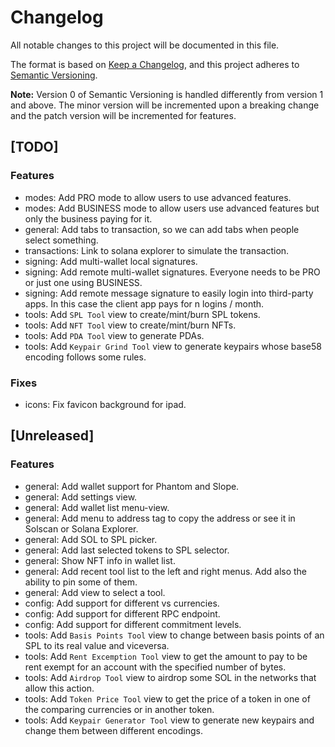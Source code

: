 # Changelog

All notable changes to this project will be documented in this file.

The format is based on [Keep a Changelog](https://keepachangelog.com/en/1.0.0/),
and this project adheres to [Semantic Versioning](https://semver.org/spec/v2.0.0.html).

**Note:** Version 0 of Semantic Versioning is handled differently from version 1 and above.
The minor version will be incremented upon a breaking change and the patch version will be incremented for features.

## [TODO]

### Features

* modes: Add PRO mode to allow users to use advanced features.
* modes: Add BUSINESS mode to allow users use advanced features but only the business paying for it.
* general: Add tabs to transaction, so we can add tabs when people select something.
* transactions: Link to solana explorer to simulate the transaction.
* signing: Add multi-wallet local signatures.
* signing: Add remote multi-wallet signatures. Everyone needs to be PRO or just one using BUSINESS.
* signing: Add remote message signature to easily login into third-party apps. In this case the client app pays for n
  logins / month.
* tools: Add `SPL Tool` view to create/mint/burn SPL tokens.
* tools: Add `NFT Tool` view to create/mint/burn NFTs.
* tools: Add `PDA Tool` view to generate PDAs.
* tools: Add `Keypair Grind Tool` view to generate keypairs whose base58 encoding follows some rules.

### Fixes

* icons: Fix favicon background for ipad.

## [Unreleased]

### Features

* general: Add wallet support for Phantom and Slope.
* general: Add settings view.
* general: Add wallet list menu-view.
* general: Add menu to address tag to copy the address or see it in Solscan or Solana Explorer.
* general: Add SOL to SPL picker.
* general: Add last selected tokens to SPL selector.
* general: Show NFT info in wallet list.
* general: Add recent tool list to the left and right menus. Add also the ability to pin some of them.
* general: Add view to select a tool.
* config: Add support for different vs currencies.
* config: Add support for different RPC endpoint.
* config: Add support for different commitment levels.
* tools: Add `Basis Points Tool` view to change between basis points of an SPL to its real value and viceversa.
* tools: Add `Rent Excemption Tool` view to get the amount to pay to be rent exempt for an account with the
  specified number of bytes.
* tools: Add `Airdrop Tool` view to airdrop some SOL in the networks that allow this action.
* tools: Add `Token Price Tool` view to get the price of a token in one of the comparing currencies or in another
  token.
* tools: Add `Keypair Generator Tool` view to generate new keypairs and change them between different encodings.
